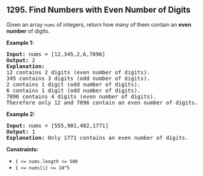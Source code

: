 ## 1295. Find Numbers with Even Number of Digits

Given an array `nums` of integers, return how many of them contain an **even number** of digits.

**Example 1:**

<pre>
<b>Input:</b> nums = [12,345,2,6,7896]
<b>Output:</b> 2
<b>Explanation:</b>
12 contains 2 digits (even number of digits). 
345 contains 3 digits (odd number of digits). 
2 contains 1 digit (odd number of digits). 
6 contains 1 digit (odd number of digits). 
7896 contains 4 digits (even number of digits). 
Therefore only 12 and 7896 contain an even number of digits.
</pre>

**Example 2:**

<pre>
<b>Input:</b> nums = [555,901,482,1771]
<b>Output:</b> 1
<b>Explanation:</b> Only 1771 contains an even number of digits.
</pre>

**Constraints:**

- `1 <= nums.length <= 500`
- `1 <= nums[i] <= 10^5`